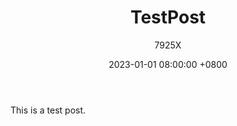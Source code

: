 ﻿---
title: TestPost
date: 2023-01-01 08:00:00 +0800
author: 7925X
---

This is a test post.
# [<i class="fa-solid fa-hippo fa-bounce fa-sm"></i>](https://vex7925x.github.io)
